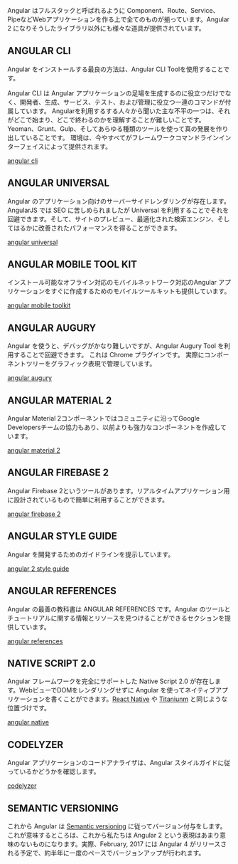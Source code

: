 Angular はフルスタックと呼ばれるように Component、Route、Service、PipeなどWebアプリケーションを作る上で全てのものが揃っています。Angular 2 になりそうしたライブラリ以外にも様々な道具が提供されています。

## ANGULAR CLI

Angular をインストールする最良の方法は、Angular CLI Toolを使用することです。

Angular CLI は Angular アプリケーションの足場を生成するのに役立つだけでなく、開発者、生成、サービス、テスト、および管理に役立つ一連のコマンドが付属しています。 Angularを利用するする人々から聞いた主な不平の一つは、それがどこで始まり、どこで終わるのかを理解することが難しいことです。 Yeoman、Grunt、Gulp、そしてあらゆる種類のツールを使って真の発展を作り出していることです。 環境は、今やすべてがフレームワークコマンドラインインターフェイスによって提供されます。

[angular cli](https://cli.angular.io/)

## ANGULAR UNIVERSAL

Angular のアプリケーション向けのサーバーサイドレンダリングが存在します。AngularJS では SEO に苦しめられましたが Universal を利用することでそれを回避できます。そして、サイトのプレビュー、最適化された検索エンジン、そしてはるかに改善されたパフォーマンスを得ることができます。

[angular universal](https://universal.angular.io/)

## ANGULAR MOBILE TOOL KIT

インストール可能なオフライン対応のモバイルネットワーク対応のAngular アプリケーションをすぐに作成するためのモバイルツールキットも提供しています。

[angular mobile toolkit](https://mobile.angular.io/)

## ANGULAR AUGURY

Angular を使うと、デバッグがかなり難しいですが、Angular Augury Tool を利用することで回避できます。 これは Chrome プラグインです。 実際にコンポーネントツリーをグラフィック表現で管理しています。

[angular augury](https://augury.angular.io/)

## ANGULAR MATERIAL 2

Angular Material 2コンポーネントではコミュニティに沿ってGoogle Developersチームの協力もあり、以前よりも強力なコンポーネントを作成しています。

[angular material 2](https://material.angular.io/)

## ANGULAR FIREBASE 2

Angular Firebase 2というツールがあります。リアルタイムアプリケーション用に設計されているもので簡単に利用することができます。

[angular firebase 2](https://github.com/angular/angularfire2)

## ANGULAR STYLE GUIDE

Angular を開発するためのガイドラインを提示しています。

[angular 2 style guide](https://angular.io/styleguide)

## ANGULAR REFERENCES

Angular の最善の教科書は ANGULAR REFERENCES です。Angular のツールとチュートリアルに関する情報とリソースを見つけることができるセクションを提供しています。

[angular references](https://angular.io/docs/ts/latest/api/)

## NATIVE SCRIPT 2.0

Angular フレームワークを完全にサポートした Native Script 2.0 が存在します。WebビューでDOMをレンダリングせずに Angular を使ってネイティブアプリケーションを書くことができます。[React Native](https://facebook.github.io/react-native/) や [Titaniunm](http://www.appcelerator.com/mobile-app-development-products/) と同じような位置づけです。

[angular native](https://www.nativescript.org/nativescript-is-how-you-build-native-mobile-apps-with-angular)

## CODELYZER

Angular アプリケーションのコードアナライザは、Angular スタイルガイドに従っているかどうかを確認します。

[codelyzer](http://codelyzer.com/)

## SEMANTIC VERSIONING

これから Angular は [Semantic versioning](http://semver.org/) に従ってバージョン付与をします。これが意味するところは、これから私たちは Angular 2 という表現はあまり意味のないものになります。実際、February, 2017 には Angular 4 がリリースされる予定で、約半年に一度のペースでバージョンアップが行われます。

